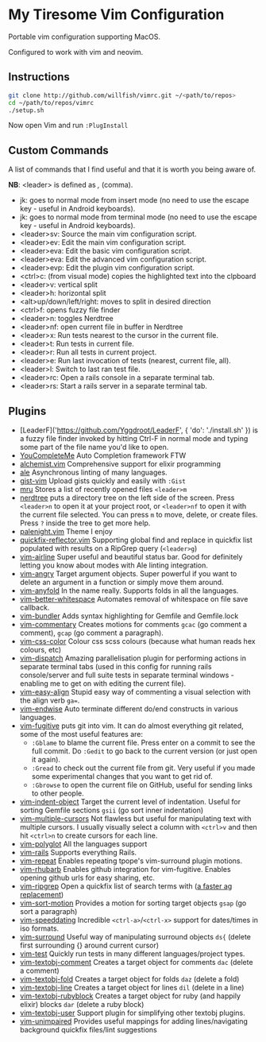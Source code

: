 # My Tiresome Vim Configuration

Portable vim configuration supporting MacOS.

Configured to work with vim and neovim.

## Instructions

```bash
git clone http://github.com/willfish/vimrc.git ~/<path/to/repos>
cd ~/path/to/repos/vimrc
./setup.sh
```

Now open Vim and run `:PlugInstall`

## Custom Commands

A list of commands that I find useful and that it is worth you being aware of.

**NB**: <leader\> is defined as *,* (comma).
  * jk: goes to normal mode from insert mode (no need to use the escape key - useful in Android keyboards).
  * jk: goes to normal mode from terminal mode (no need to use the escape key - useful in Android keyboards).
  * \<leader\>sv: Source the main vim configuration script.
  * \<leader\>ev: Edit the main vim configuration script.
  * \<leader\>eva: Edit the basic vim configuration script.
  * \<leader\>eva: Edit the advanced vim configuration script.
  * \<leader\>evp: Edit the plugin vim configuration script.
  * \<ctrl\>c: (from visual mode) copies the highlighted text into the clpboard
  * \<leader\>v: vertical split
  * \<leader\>h: horizontal split
  * \<alt\>up/down/left/right: moves to split in desired direction
  * \<ctrl\>f: opens fuzzy file finder
  * \<leader\>n: toggles Nerdtree
  * \<leader\>nf: open current file in buffer in Nerdtree
  * \<leader\>x: Run tests nearest to the cursor in the current file.
  * \<leader\>t: Run tests in current file.
  * \<leader\>r: Run all tests in current project.
  * \<leader\>e: Run last invocation of tests (nearest, current file, all).
  * \<leader\>l: Switch to last ran test file.
  * \<leader\>rc: Open a rails console in a separate terminal tab.
  * \<leader\>rs: Start a rails server in a separate terminal tab.


## Plugins

* [LeaderF]('https://github.com/Yggdroot/LeaderF', { 'do': './install.sh' }) is a fuzzy file finder invoked by hitting Ctrl-F in normal mode and typing some part of the file name you'd like to open.
* [YouCompleteMe]('https://github.com/Valloric/YouCompleteMe') Auto Completion framework FTW
* [alchemist.vim]('https://github.com/slashmili/alchemist.vim') Comprehensive support for elixir programming
* [ale]('https://github.com/w0rp/ale') Asynchronous linting of many languages.
* [gist-vim]('https://github.com/mattn/gist-vim') Upload gists quickly and easily with `:Gist`
* [mru]('https://github.com/yegappan/mru') Stores a list of recently opened files `<leader>m`
* [nerdtree]('https://github.com/scrooloose/nerdtree') puts a directory tree on the left side of the screen. Press `<leader>n` to open it at your project root, or `<leader>nf` to open it with the current file selected. You can press `m` to move, delete, or create files. Press `?` inside the tree to get more help.
* [palenight.vim]('https://github.com/drewtempelmeyer/palenight.vim') Theme I enjoy
* [quickfix-reflector.vim]('https://github.com/stefandtw/quickfix-reflector.vim') Supporting global find and replace in quickfix list populated with results on a RipGrep query (`<leader>g`)
* [vim-airline]('https://github.com/vim-airline/vim-airline') Super useful and beautiful status bar. Good for definitely letting you know about modes with Ale linting integration.
* [vim-angry]('https://github.com/b4winckler/vim-angry') Target argument objects. Super powerful if you want to delete an argument in a function or simply move them around.
* [vim-anyfold]('https://github.com/pseewald/vim-anyfold') In the name really. Supports folds in all the languages.
* [vim-better-whitespace]('https://github.com/ntpeters/vim-better-whitespace') Automates removal of whitespace on file save callback.
* [vim-bundler]('https://github.com/tpope/vim-bundler') Adds syntax highlighting for Gemfile and Gemfile.lock
* [vim-commentary]('https://github.com/tpope/vim-commentary') Creates motions for comments `gcac` (go comment a comment), `gcap` (go comment a paragraph).
* [vim-css-color]('https://github.com/ap/vim-css-color') Colour css scss colours (because what human reads hex colours, etc)
* [vim-dispatch]('https://github.com/tpope/vim-dispatch') Amazing parallelisation plugin for performing actions in separate terminal tabs (used in this config for running rails console/server and full suite tests in separate terminal windows - enabling me to get on with editing the current file).
* [vim-easy-align]('https://github.com/junegunn/vim-easy-align') Stupid easy way of commenting a visual selection with the align verb `ga=`.
* [vim-endwise]('https://github.com/tpope/vim-endwise') Auto terminate different do/end constructs in various languages.
* [vim-fugitive]('https://github.com/tpope/vim-fugitive') puts git into vim. It can do almost
everything git related, some of the most useful features are:
    * `:Gblame` to blame the current file. Press enter on a commit to see the full commit.
      Do `:Gedit` to go back to the current version (or just open it again).
    * `:Gread` to check out the current file from git. Very useful if you made some experimental
      changes that you want to get rid of.
    * `:Gbrowse` to open the current file on GitHub, useful for sending links to other people.
* [vim-indent-object]('https://github.com/michaeljsmith/vim-indent-object') Target the current level of indentation. Useful for sorting Gemfile sections `gsii` (go sort inner indentation)
* [vim-multiple-cursors]('https://github.com/terryma/vim-multiple-cursors') Not flawless but useful for manipulating text with multiple cursors. I usually visually select a column with `<ctrl>v` and then hit `<ctrl>n` to create cursors for each line.
* [vim-polyglot]('https://github.com/sheerun/vim-polyglot') All the languages support
* [vim-rails]('https://github.com/tpope/vim-rails') Supports everything Rails.
* [vim-repeat]('https://github.com/tpope/vim-repeat') Enables repeating tpope's vim-surround plugin motions.
* [vim-rhubarb]('https://github.com/tpope/vim-rhubarb') Enables github integration for vim-fugitive. Enables opening github urls for easy sharing, etc.
* [vim-ripgrep]('https://github.com/jremmen/vim-ripgrep') Open a quickfix list of search terms with ([a faster ag replacement](https://github.com/ggreer/the_silver_searcher))
* [vim-sort-motion]('https://github.com/christoomey/vim-sort-motion') Provides a motion for sorting target objects `gsap` (go sort a paragraph)
* [vim-speeddating]('https://github.com/tpope/vim-speeddating') Incredible `<ctrl-a>`/`<ctrl-x>` support for dates/times in iso formats.
* [vim-surround]('https://github.com/tpope/vim-surround') Useful way of manipulating surround objects `ds{` (delete first surrounding {} around current cursor)
* [vim-test]('https://github.com/janko-m/vim-test') Quickly run tests in many different languages/project types.
* [vim-textobj-comment]('https://github.com/glts/vim-textobj-comment') Creates a target object for comments `dac` (delete a comment)
* [vim-textobj-fold]('https://github.com/kana/vim-textobj-fold') Creates a target object for folds `daz` (delete a fold)
* [vim-textobj-line]('https://github.com/kana/vim-textobj-line') Creates a target object for lines `dil` (delete in a line)
* [vim-textobj-rubyblock]('https://github.com/nelstrom/vim-textobj-rubyblock') Creates a target object for ruby (and happily elixir) blocks `dar` (delete a ruby block)
* [vim-textobj-user]('https://github.com/kana/vim-textobj-user') Support plugin for simplifying other textobj plugins.
* [vim-unimpaired]('https://github.com/tpope/vim-unimpaired') Provides useful mappings for adding lines/navigating background quickfix files/lint suggestions
